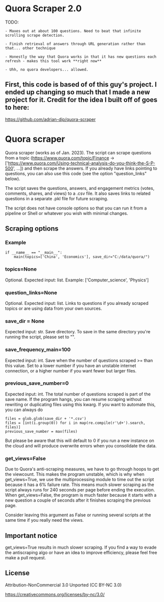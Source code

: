


# Quora Scraper 2.0

TODO: 

    - Maxes out at about 100 questions. Need to beat that infinite scrolling scrape detection.

    - Finish retrieval of answers through URL generation rather than that... other technique
    
    - Honestly the way that Quora works in that it has new questions each refresh - makes this tool work **right now**
    
    - Uhh, no quora developers... allowed.

## First, this code is based of of this guy's project. I ended up changing so much that I made a new project for it. Credit for the idea I built off of goes to here:
https://github.com/adrian-dip/quora-scraper

# Quora scraper

Quora scraper (works as of Jan. 2023). The script can scrape questions from a topic (https://www.quora.com/topic/Finance -> ['https://www.quora.com/Using-technical-analysis-do-you-think-the-S-P-500', ...]) and then scrape the answers. If you already have links pointing to questions, you can also use this code (see the option "question_links" below).

The script saves the questions, answers, and engagement metrics (votes, comments, shares, and views) to a .csv file. It also saves links to related questions in a separate .pkl file for future scraping. 

The script does not have console options so that you can run it from a pipeline or Shell or whatever you wish with minimal changes. 

## Scraping options

### Example

```
if __name__ == "__main__":
    main(topics=['China', 'Economics'], save_dir="C:/data/quora/")
```

### topics=None 

Optional. Expected input: list. Example: ['Computer_science', 'Physics']

### question_links=None 
Optional. Expected input: list. Links to questions if you already scraped topics or are using data from your own sources.

### save_dir = None
Expected input: str. Save directory. To save in the same directory you're running the script, please set to "".

### save_frequency_main=100 
Expected input: int. Save when the number of questions scraped >= than this value. Set to a lower number if you have an unstable internet connection, or a higher number if you want fewer but larger files.


### previous_save_number=0
Expected input: int. The total number of questions scraped is part of the save name. If the program hangs, you can resume scraping without rewriting or duplicating files using this kwarg. If you want to automate this, you can always do 
```
files = glob.glob(save_dir + '*.csv')
files = [int(i.group(0)) for i in map(re.compile(r'\d+').search, files)]
previous_save_number = max(files)
```
But please be aware that this will default to 0 if you run a new instance on the cloud and will produce overwrite errors when you consolidate the data.

### get_views=False

Due to Quora's anti-scraping measures, we have to go through hoops to get the viewcount. This makes the program unstable, which is why when get_views=True, we use the multiprocessing module to time out the script because it has a 6% failure rate. This means much slower scraping as the script always runs for 240 seconds per page before ending the execution. When get_views=False, the program is much faster because it starts with a new question a couple of seconds after it finishes scraping the previous page.

Consider leaving this argument as False or running several scripts at the same time if you really need the views.


## Important notice
get_views=True results in much slower scraping. If you find a way to evade the antiscraping algo or have an idea to improve efficiency, please feel free make a pull request.

## License
Attribution-NonCommercial 3.0 Unported (CC BY-NC 3.0) 

https://creativecommons.org/licenses/by-nc/3.0/
